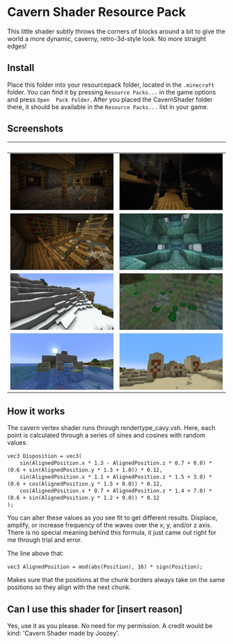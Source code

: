 # Cavern Shader Resource Pack #
This little shader subtly throws the corners of blocks around a bit to give the world a more dynamic, caverny, retro-3d-style look. No more straight edges!

## Install ##
Place this folder into your resourcepack folder, located in the `.minecraft` folder. You can find it by pressing `Resource Packs...` in the game options and press `Open  Pack Folder`. After you placed the CavernShader folder there, it should be available in the `Resource Packs...` list in your game.

## Screenshots ##
&nbsp;                                        | &nbsp;  
:--------------------------------------------:|:---------------------------------------------:
![Mineshaft](mineshaft.jpg)                   | ![Hanging Mineshaft](hanging-mineshaft.jpg)
![Stronghold Library](stronghold-library.jpg) | ![Ocean Temple](ocean-temple.jpg)
![Snowy Cliffs](snowy-cliffs.jpg)             | ![Lilypads](lily-pads.jpg)
![Sunken Ruin](sunken-ruin.jpg)               | ![Desert Temple](desert-temple.jpg)


## How it works ##
The cavern vertex shader runs through rendertype_cavy.vsh. Here, each point is calculated through a series of sines and cosines with random values.

```
vec3 Disposition = vec3(
    sin(AlignedPosition.x * 1.3 - AlignedPosition.z * 0.7 + 0.0) * (0.6 + sin(AlignedPosition.y * 1.3 + 1.0)) * 0.12,
    sin(AlignedPosition.x * 1.1 + AlignedPosition.z * 1.5 + 3.0) * (0.6 + cos(AlignedPosition.y * 1.5 + 0.0)) * 0.12,
    cos(AlignedPosition.x * 0.7 + AlignedPosition.z * 1.4 + 7.0) * (0.6 + sin(AlignedPosition.y * 1.2 + 9.0)) * 0.12
);
```

You can alter these values as you see fit to get different results. Displace, amplify, or increase frequency of the waves over the x, y, and/or z axis. There is no special meaning behind this formula, it just came out right for me through trial and error.

The line above that:
```
vec3 AlignedPosition = mod(abs(Position), 16) * sign(Position);
```
Makes sure that the positions at the chunk borders always take on the same positions so they align with the next chunk.

## Can I use this shader for [insert reason] ##
Yes, use it as you please. No need for my permission. 
A credit would be kind: 'Cavern Shader made by Joozey'.